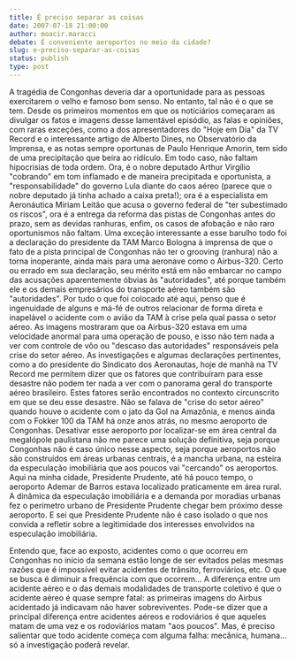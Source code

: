 ```yaml
---
title: É preciso separar as coisas
date: 2007-07-18 21:00:00
author: moacir.maracci
debate: É conveniente aeroportos no meio da cidade?
slug: e-preciso-separar-as-coisas
status: publish 
type: post
---
```


A tragédia de Congonhas deveria dar a oportunidade para as pessoas exercitarem o velho e famoso bom senso. No entanto, tal não é o que se tem. Desde os primeiros momentos em que os noticiários começaram as divulgar os fatos e imagens desse lamentável episódio, as falas e opiniões, com raras exceções, como a dos apresentadores do "Hoje em Dia" da TV Record e o interessante artigo de Alberto Dines, no Observatório da Imprensa, e as notas sempre oportunas de Paulo Henrique Amorin, tem sido de uma precipitação que beira ao ridículo. Em todo caso, não faltam hipocrisias de toda ordem. Ora, é o nobre deputado Arthur Virgílio "cobrando" em tom inflamado e de maneira precipitada e oportunista, a "responsabilidade" do governo Lula diante do caos aéreo (parece que o nobre deputado já tinha achado a caixa preta!); ora é a especialista em Aeronáutica Miriam Leitão que acusa o governo federal de "ter subestimado os riscos", ora é a entrega da reforma das pistas de Congonhas antes do prazo, sem as devidas ranhuras, enfim, os casos de afobação e não raro oportunismos não faltam. Uma exceção interessante a esse barulho todo foi a declaração do presidente da TAM Marco Bologna à imprensa de que o fato de a pista principal de Congonhas não ter o grooving (ranhura) não a torna inoperante, ainda mais para uma aeronave como o Airbus-320. Certo ou errado em sua declaração, seu mérito está em não embarcar no campo das acusações aparentemente óbvias às "autoridades", até porque também ele e os demais empresários do transporte aéreo também são "autoridades". Por tudo o que foi colocado até aqui, penso que é ingenuidade de alguns e má-fé de outros relacionar de forma direta e inapelável o acidente com o avião da TAM à crise pela qual passa o setor aéreo. As imagens mostraram que oa Airbus-320 estava em uma velocidade anormal para uma operação de pouso, e isso não tem nada a ver com controle de vôo ou "descaso das autoridades" responsáveis pela crise do setor aéreo. As investigações e algumas declarações pertinentes, como a do presidente do Sindicato dos Aeronautas, hoje de manhã na TV Record me permitem dizer que os fatores que contribuíram para esse desastre não podem ter nada a ver com o panorama geral do transporte aéreo brasileiro. Estes fatores serão encontrados no contexto circunscrito em que se deu esse desastre. Não se falava de "crise do setor aéreo" quando houve o acidente com o jato da Gol na Amazônia, e menos ainda com o Fokker 100 da TAM há onze anos atrás, no mesmo aeroporto de Congonhas. Desativar esse aeroporto por localizar-se em área central da megalópole paulistana não me parece uma solução definitiva, seja porque Congonhas não é caso único nesse aspecto, seja porque aeroportos não são construídos em áreas urbanas centrais, é a mancha urbana, na esteira da especulação imobiliária que aos poucos vai "cercando" os aeroportos. Aqui na minha cidade, Presidente Prudente, até há pouco tempo, o aeroporto Ademar de Barros estava localizado praticamente em área rural. A dinâmica da especulação imobiliária e a demanda por moradias urbanas fez o perímetro urbano de Presidente Prudente chegar bem próximo desse aeroporto. E sei que Presidente Prudente não é caso isolado o que nos convida a refletir sobre a legitimidade dos interesses envolvidos na especulação imobiliária.   

Entendo que, face ao exposto, acidentes como o que ocorreu em Congonhas no início da semana estão longe de ser evitados pelas mesmas razões que é impossível evitar acidentes de trânsito, ferroviários, etc. O que se busca é diminuir a frequência com que ocorrem... A diferença entre um acidente aéreo e o das demais modalidades de transporte coletivo é que o acidente aéreo é quase sempre fatal: as primeiras imagens do Airbus acidentado já indicavam não haver sobreviventes. Pode-se dizer que a principal diferença entre acidentes aéreos e rodoviários é que aqueles matam de uma vez e os rodoviários matam "aos poucos". Mas, é preciso salientar que todo acidente começa com alguma falha: mecânica, humana... só a investigação poderá revelar.
